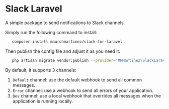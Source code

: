<h1>Slack Laravel</h1>
<p>A simple package to send notifications to Slack channels.</p>

<p>Simply run the following command to install:</p>

```sh
   composer install maurohmartinez/slack-for-laravel
```

<p>Then publish the config file and adjust it as you need it:</p>

```sh
   php artisan migrate vendor:publish --provider="MHMartinez\SlackLaravel\Providers\SlackLaravelServiceProvider"
```

<p>By default, it supports 3 channels:</p>

1. `Default` channel: use the default webhook to send all common messages.
2. `Error` channel: use a webhook to send all errors of your application. 
3. `Dev` channel: use a local webhook that overrides all messages when the application is running locally.